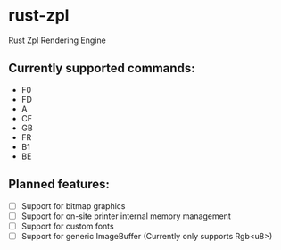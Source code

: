 # rust-zpl
Rust Zpl Rendering Engine

## Currently supported commands:
 - F0
 - FD
 - A
 - CF
 - GB
 - FR
 - B1
 - BE

## Planned features:
 - [ ] Support for bitmap graphics 
 - [ ] Support for on-site printer internal memory management
 - [ ] Support for custom fonts
 - [ ] Support for generic ImageBuffer (Currently only supports Rgb\<u8\>)
